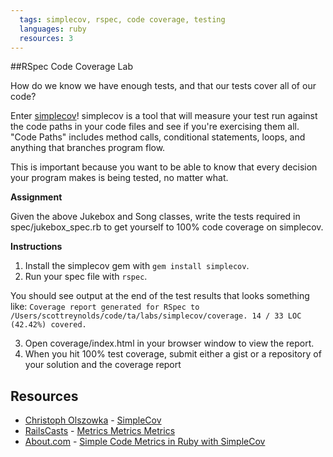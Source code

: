 ```yaml
---
  tags: simplecov, rspec, code coverage, testing
  languages: ruby
  resources: 3
---
```

##RSpec Code Coverage Lab

How do we know we have enough tests, and that our tests cover all of our code?

Enter [simplecov](https://github.com/colszowka/simplecov)! simplecov is a tool that will measure your test run against the code paths in your code files and see if you're exercising them all. "Code Paths" includes method calls, conditional statements, loops, and anything that branches program flow.

This is important because you want to be able to know that every decision your program makes is being tested, no matter what.

**Assignment**

Given the above Jukebox and Song classes, write the tests required in spec/jukebox_spec.rb to get yourself to 100% code coverage on simplecov.

**Instructions**

1. Install the simplecov gem with `gem install simplecov`.
2. Run your spec file with `rspec`.

You should see output at the end of the test results that looks something like:
`Coverage report generated for RSpec to /Users/scottreynolds/code/ta/labs/simplecov/coverage. 14 / 33 LOC (42.42%) covered.`

3. Open coverage/index.html in your browser window to view the report.
4. When you hit 100% test coverage, submit either a gist or a repository of your solution and the coverage report

## Resources
* [Christoph Olszowka](https://github.com/colszowka/) - [SimpleCov](https://github.com/colszowka/simplecov)
* [RailsCasts](http://railscasts.com/) - [Metrics Metrics Metrics](http://railscasts.com/episodes/252-metrics-metrics-metrics)
* [About.com](http://ruby.about.com/) - [Simple Code Metrics in Ruby with SimpleCov](http://ruby.about.com/od/simplecov/ss/Simple-Code-Metrics-In-Ruby-With-Simplecov.htm)
